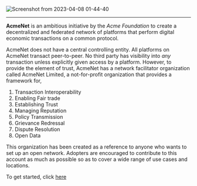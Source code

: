![Screenshot from 2023-04-08 01-44-40](https://user-images.githubusercontent.com/52468749/230675422-9510dcc2-f36b-4ff2-bd20-11a1b9418082.png)

<hr />

**AcmeNet** is an ambitious initiative by the *Acme Foundation* to create a decentralized and federated network of platforms that perform digital economic transactions on a common protocol. 

AcmeNet does not have a central controlling entity. All platforms on AcmeNet transact peer-to-peer. No third party has visibility into _any_ transaction unless explicitly given access by a platform. However, to provide the element of trust, AcmeNet has a network facilitator organization called AcmeNet Limited, a not-for-profit organization that provides a framework for,

1. Transaction Interoperability
2. Enabling Fair trade
3. Establishing Trust 
4. Managing Reputation
5. Policy Transmission
6. Grievance Redressal
7. Dispute Resolution
8. Open Data

This organization has been created as a reference to anyone who wants to set up an open network. Adopters are encouraged to contribute to this account as much as possible so as to cover a wide range of use cases and locations.

To get started, click [here](#)

